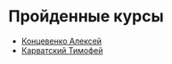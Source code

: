 # Пройденные курсы

- [Концевенко Алексей](https://github.com/kirieshki24/skills-github-pages)
- [Карватский Тимофей]()
